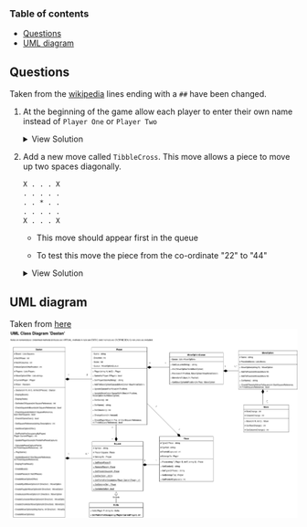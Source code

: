 ### Table of contents
- [Questions](#questions)
- [UML diagram](#uml-diagram)


## Questions
Taken from the [wikipedia](https://en.wikibooks.org/wiki/A-level_Computing/AQA/Paper_1/Skeleton_program/2023)
lines ending with a `##` have been changed.

1. At the beginning of the game allow each player to enter their own name instead of `Player One` or `Player Two`

   <details>
   <summary>View Solution</summary>
 
   ```python
   class Dastan:
      def __init__(self, R, C, NoOfPieces):
         self._Board = []
         self._Players = []
         self._MoveOptionOffer = []
         self._Players.append(Player(input("Player One enter name: "), +1))  ##
         self._Players.append(Player(input("Player Two enter name: "), -1))  ##
         ...
   ```
   </details>

2. Add a new move called `TibbleCross`. This move allows a piece to move up two spaces diagonally.

   ```
   X . . . X
   . . . . .
   . . * . .
   . . . . .
   X . . . X
   ```
   
   -  This move should appear first in the queue
 
   -  To test this move the piece from the co-ordinate "22" to "44" 
   
   <details>
   <summary>View Solution</summary>
 
   ```python
   def __CreateMoveOptionOffer(self):
      self._MoveOptionOffer.append("tibblecross")  ##
      self._MoveOptionOffer.append("jazair")
      ...
   
   def __CreateTibbleCrossMoveOption(self, Direction):
      NewMoveOption = MoveOption("tibblecorss")       ##
      NewMove = Move(2 * Direction, 2 * Direction)    ##
      NewMoveOption.AddToPossibleMoves(NewMove)       ##
      NewMove = Move(2 * Direction, -2 * Direction)   ##
      NewMoveOption.AddToPossibleMoves(NewMove)       ##
      NewMove = Move(-2 * Direction, 2 * Direction)   ##
      NewMoveOption.AddToPossibleMoves(NewMove)       ##
      NewMove = Move(-2 * Direction, -2 * Direction)  ##
      NewMoveOption.AddToPossibleMoves(NewMove)       ##
      return NewMoveOption                            ##
   
   def __CreateMoveOption(self, Name, Direction):
      if Name == "tibblecross":                                ##
         return self.__CreateTibbleCrossMoveOption(Direction)  ##
      elif Name == "chowkidar":                                ##
         return self.__CreateChowkidarMoveOption(Direction)
      elif Name == "ryott":
         return self.__CreateRyottMoveOption(Direction)
      elif Name == "faujdar":
         return self.__CreateFaujdarMoveOption(Direction)
      elif Name == "jazair":
         return self.__CreateJazairMoveOption(Direction)
      else:
         return self.__CreateCuirassierMoveOption(Direction)
   
   def __CreateMoveOptions(self):
      self._Players[0].AddToMoveOptionQueue(self.__CreateMoveOption("tibblecross", 1))   ##
      self._Players[0].AddToMoveOptionQueue(self.__CreateMoveOption("ryott", 1))
      self._Players[0].AddToMoveOptionQueue(self.__CreateMoveOption("chowkidar", 1))
      self._Players[0].AddToMoveOptionQueue(self.__CreateMoveOption("cuirassier", 1))
      self._Players[0].AddToMoveOptionQueue(self.__CreateMoveOption("faujdar", 1))
      self._Players[0].AddToMoveOptionQueue(self.__CreateMoveOption("jazair", 1))
      self._Players[1].AddToMoveOptionQueue(self.__CreateMoveOption("tibblecross", -1))   ##
      self._Players[1].AddToMoveOptionQueue(self.__CreateMoveOption("ryott", -1))
      self._Players[1].AddToMoveOptionQueue(self.__CreateMoveOption("chowkidar", -1))
      self._Players[1].AddToMoveOptionQueue(self.__CreateMoveOption("jazair", -1))
      self._Players[1].AddToMoveOptionQueue(self.__CreateMoveOption("faujdar", -1))
      self._Players[1].AddToMoveOptionQueue(self.__CreateMoveOption("cuirassier", -1))
   ```

   </details>

## UML diagram
Taken from [here](https://www.computingatschool.org.uk/resource-library/2022/september/aqa-skeleton-code-2023-dastan-uml)
![](dastan%20UML.drawio.png)

   
